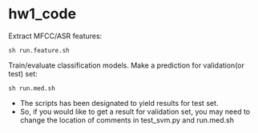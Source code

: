 # hw1_code
Extract MFCC/ASR features:
```
sh run.feature.sh
```
Train/evaluate classification models.
Make a prediction for validation(or test) set:
```
sh run.med.sh 
```

* The scripts has been designated to yield results for test set. 
* So, if you would like to get a result for validation set, you may need to change the location of comments in test_svm.py and run.med.sh

